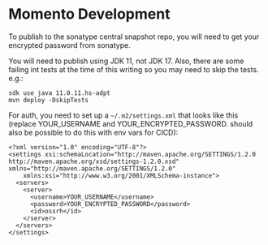 # Momento Development

To publish to the sonatype central snapshot repo, you will need to get your encrypted password
from sonatype.

You will need to publish using JDK 11, not JDK 17.  Also, there are
some failing int tests at the time of this writing so you may need to
skip the tests.  e.g.:

```
sdk use java 11.0.11.hs-adpt
mvn deploy -DskipTests
```


For auth, you need to set up a `~/.m2/settings.xml` that looks like this
(replace YOUR_USERNAME and YOUR_ENCRYPTED_PASSWORD.  should also be
possible to do this with env vars for CICD):

```
<?xml version="1.0" encoding="UTF-8"?>
<settings xsi:schemaLocation="http://maven.apache.org/SETTINGS/1.2.0 http://maven.apache.org/xsd/settings-1.2.0.xsd" xmlns="http://maven.apache.org/SETTINGS/1.2.0"
    xmlns:xsi="http://www.w3.org/2001/XMLSchema-instance">
  <servers>
    <server>
      <username>YOUR_USERNAME</username>
      <password>YOUR_ENCRYPTED_PASSWORD</password>
      <id>ossrh</id>
    </server>
  </servers>
</settings>

```
